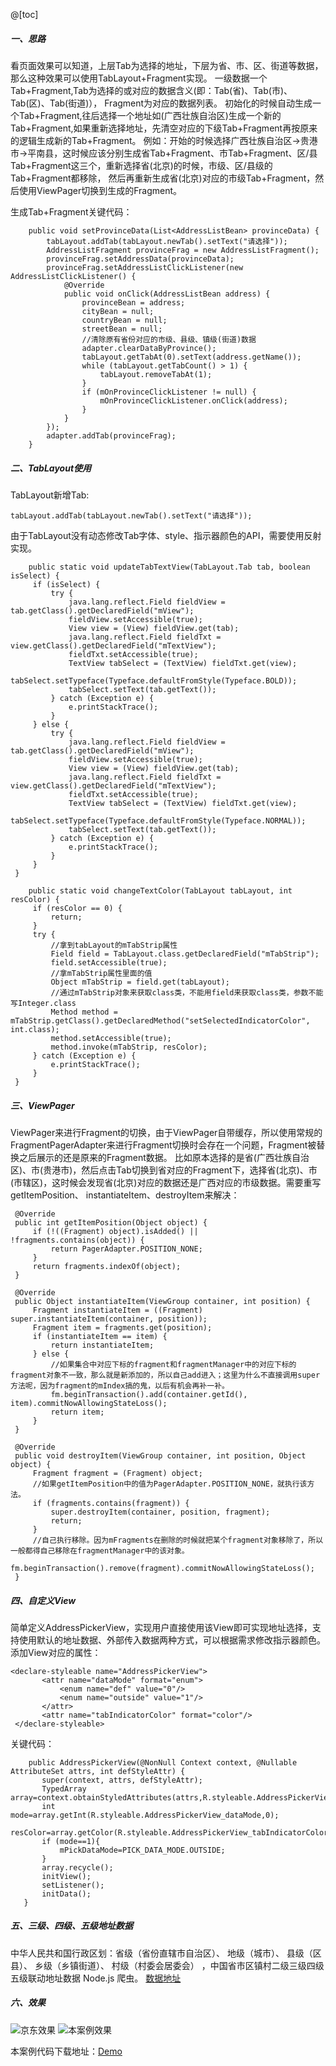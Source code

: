 @[toc]

##### 一、思路

  看页面效果可以知道，上层Tab为选择的地址，下层为省、市、区、街道等数据，那么这种效果可以使用TabLayout+Fragment实现。
  一级数据一个Tab+Fragment,Tab为选择的或对应的数据含义(即：Tab(省)、Tab(市)、Tab(区)、Tab(街道)）， Fragment为对应的数据列表。
  初始化的时候自动生成一个Tab+Fragment,往后选择一个地址如(广西壮族自治区)生成一个新的Tab+Fragment,如果重新选择地址，先清空对应的下级Tab+Fragment再按原来的逻辑生成新的Tab+Fragment。
  例如：开始的时候选择广西壮族自治区->贵港市->平南县，这时候应该分别生成省Tab+Fragment、市Tab+Fragment、区/县Tab+Fragment这三个，重新选择省(北京)的时候，市级、区/县级的Tab+Fragment都移除，
  然后再重新生成省(北京)对应的市级Tab+Fragment，然后使用ViewPager切换到生成的Fragment。

  生成Tab+Fragment关键代码：
```
    public void setProvinceData(List<AddressListBean> provinceData) {
        tabLayout.addTab(tabLayout.newTab().setText("请选择"));
        AddressListFragment provinceFrag = new AddressListFragment();
        provinceFrag.setAddressData(provinceData);
        provinceFrag.setAddressListClickListener(new AddressListClickListener() {
            @Override
            public void onClick(AddressListBean address) {
                provinceBean = address;
                cityBean = null;
                countryBean = null;
                streetBean = null;
                //清除原有省份对应的市级、县级、镇级(街道)数据
                adapter.clearDataByProvince();
                tabLayout.getTabAt(0).setText(address.getName());
                while (tabLayout.getTabCount() > 1) {
                    tabLayout.removeTabAt(1);
                }
                if (mOnProvinceClickListener != null) {
                    mOnProvinceClickListener.onClick(address);
                }
            }
        });
        adapter.addTab(provinceFrag);
    }

```

##### 二、TabLayout使用
      
   TabLayout新增Tab:
   ```
   tabLayout.addTab(tabLayout.newTab().setText("请选择"));
   ```
  
   由于TabLayout没有动态修改Tab字体、style、指示器颜色的API，需要使用反射实现。
   ```
       public static void updateTabTextView(TabLayout.Tab tab, boolean isSelect) {
        if (isSelect) {
            try {
                java.lang.reflect.Field fieldView = tab.getClass().getDeclaredField("mView");
                fieldView.setAccessible(true);
                View view = (View) fieldView.get(tab);
                java.lang.reflect.Field fieldTxt = view.getClass().getDeclaredField("mTextView");
                fieldTxt.setAccessible(true);
                TextView tabSelect = (TextView) fieldTxt.get(view);
                tabSelect.setTypeface(Typeface.defaultFromStyle(Typeface.BOLD));
                tabSelect.setText(tab.getText());
            } catch (Exception e) {
                e.printStackTrace();
            }
        } else {
            try {
                java.lang.reflect.Field fieldView = tab.getClass().getDeclaredField("mView");
                fieldView.setAccessible(true);
                View view = (View) fieldView.get(tab);
                java.lang.reflect.Field fieldTxt = view.getClass().getDeclaredField("mTextView");
                fieldTxt.setAccessible(true);
                TextView tabSelect = (TextView) fieldTxt.get(view);
                tabSelect.setTypeface(Typeface.defaultFromStyle(Typeface.NORMAL));
                tabSelect.setText(tab.getText());
            } catch (Exception e) {
                e.printStackTrace();
            }
        }
    }

   ```
   
   ```
       public static void changeTextColor(TabLayout tabLayout, int resColor) {
        if (resColor == 0) {
            return;
        }
        try {
            //拿到tabLayout的mTabStrip属性
            Field field = TabLayout.class.getDeclaredField("mTabStrip");
            field.setAccessible(true);
            //拿mTabStrip属性里面的值
            Object mTabStrip = field.get(tabLayout);
            //通过mTabStrip对象来获取class类，不能用field来获取class类，参数不能写Integer.class
            Method method = mTabStrip.getClass().getDeclaredMethod("setSelectedIndicatorColor", int.class);
            method.setAccessible(true);
            method.invoke(mTabStrip, resColor);
        } catch (Exception e) {
            e.printStackTrace();
        }
    }

   ```

##### 三、ViewPager

   ViewPager来进行Fragment的切换，由于ViewPager自带缓存，所以使用常规的FragmentPagerAdapter来进行Fragment切换时会存在一个问题，Fragment被替换之后展示的还是原来的Fragment数据。
   比如原本选择的是省(广西壮族自治区)、市(贵港市)，然后点击Tab切换到省对应的Fragment下，选择省(北京)、市(市辖区)，这时候会发现省(北京)对应的数据还是广西对应的市级数据。需要重写getItemPosition、
   instantiateItem、destroyItem来解决：
   ```
    @Override
    public int getItemPosition(Object object) {
        if (!((Fragment) object).isAdded() || !fragments.contains(object)) {
            return PagerAdapter.POSITION_NONE;
        }
        return fragments.indexOf(object);
    }
   ```
   
   
   ```
    @Override
    public Object instantiateItem(ViewGroup container, int position) {
        Fragment instantiateItem = ((Fragment) super.instantiateItem(container, position));
        Fragment item = fragments.get(position);
        if (instantiateItem == item) {
            return instantiateItem;
        } else {
            //如果集合中对应下标的fragment和fragmentManager中的对应下标的fragment对象不一致，那么就是新添加的，所以自己add进入；这里为什么不直接调用super方法呢，因为fragment的mIndex搞的鬼，以后有机会再补一补。
            fm.beginTransaction().add(container.getId(), item).commitNowAllowingStateLoss();
            return item;
        }
    }
   ```
   
   
   ```
    @Override
    public void destroyItem(ViewGroup container, int position, Object object) {
        Fragment fragment = (Fragment) object;
        //如果getItemPosition中的值为PagerAdapter.POSITION_NONE，就执行该方法。
        if (fragments.contains(fragment)) {
            super.destroyItem(container, position, fragment);
            return;
        }
        //自己执行移除。因为mFragments在删除的时候就把某个fragment对象移除了，所以一般都得自己移除在fragmentManager中的该对象。
        fm.beginTransaction().remove(fragment).commitNowAllowingStateLoss();
    }
   ```

##### 四、自定义View

   简单定义AddressPickerView，实现用户直接使用该View即可实现地址选择，支持使用默认的地址数据、外部传入数据两种方式，可以根据需求修改指示器颜色。
   添加View对应的属性：
   
 ```
 <declare-styleable name="AddressPickerView">
        <attr name="dataMode" format="enum">
            <enum name="def" value="0"/>
            <enum name="outside" value="1"/>
        </attr>
        <attr name="tabIndicatorColor" format="color"/>
  </declare-styleable>
  ```
  
  关键代码：
 ```
     public AddressPickerView(@NonNull Context context, @Nullable AttributeSet attrs, int defStyleAttr) {
        super(context, attrs, defStyleAttr);
        TypedArray array=context.obtainStyledAttributes(attrs,R.styleable.AddressPickerView);
        int mode=array.getInt(R.styleable.AddressPickerView_dataMode,0);
        resColor=array.getColor(R.styleable.AddressPickerView_tabIndicatorColor,0);
        if (mode==1){
            mPickDataMode=PICK_DATA_MODE.OUTSIDE;
        }
        array.recycle();
        initView();
        setListener();
        initData();
    }

 ```
  
  
  

##### 五、三级、四级、五级地址数据

  中华人民共和国行政区划：省级（省份直辖市自治区）、 地级（城市）、 县级（区县）、 乡级（乡镇街道）、 村级（村委会居委会） ，中国省市区镇村二级三级四级五级联动地址数据 Node.js 爬虫。
  [数据地址](https://github.com/paomian2/Administrative-divisions-of-China)


##### 六、效果

![京东效果](https://raw.githubusercontent.com/paomian2/AddressPicker/master/screen/JD地址选择器.gif)
![本案例效果](https://raw.githubusercontent.com/paomian2/AddressPicker/master/screen/地址选择器.gif)


本案例代码下载地址：[Demo](https://github.com/paomian2/AddressPicker)